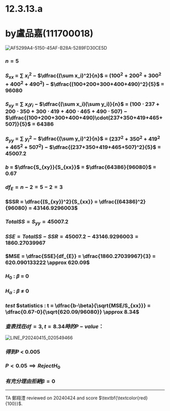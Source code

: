 # 12.3.13.a

# by盧品嘉(111700018)
![AF5299A4-5150-45AF-B28A-5289FD30CE5D](https://github.com/HWTeng-Course/202402-Statistics/assets/162072278/9b4eb7ea-b547-46fd-ae96-bd4518142abd)
### $n=5$
### $S_{xx}$ $=$ $\sum$ $x_{i}^{2}$ $-$ $\dfrac{(\sum x_i)^2}{n}$ $=$ $(100^2+200^2+300^2+400^2+490^2)$ $-$ $\dfrac{(100+200+300+400+490)^2}{5}$ $=$ $96080$
### $S_{xy}$ $=$ $\sum$ $x_{i}y_{i}$ $-$ $\dfrac{(\sum x_i)(\sum y_i)}{n}$ $=$ $(100\cdot237+200\cdot350+300\cdot419+400\cdot465+490\cdot507)$ $-$ $\dfrac{(100+200+300+400+490)\cdot(237+350+419+465+507)}{5}$ $=$ $64386$
### $S_{yy}$ $=$ $\sum$ $y_{i}^{2}$ $-$ $\dfrac{(\sum y_i)^2}{n}$ $=$ $(237^2+350^2+419^2+465^2+507^2)$ $-$ $\dfrac{(237+350+419+465+507)^2}{5}$ $=$ $45007.2$ 
### $b$ $=$ $\dfrac{S_{xy}}{S_{xx}}$ $=$ $\dfrac{64386}{96080}$ $=$ $0.67$
### $df_{E} = n-2 = 5 - 2 = 3$
### $SSR = \dfrac{(S_{xy})^2}{S_{xx}} = \dfrac{(64386)^2}{96080} = 43146.9296003$
### $Total SS = S_{yy} = 45007.2$
### $SSE = Total SS - SSR = 45007.2 - 43146.9296003 = 1860.27039967$
### $MSE = \dfrac{SSE}{df_{E}} = \dfrac{1860.27039967}{3} = 620.090133222 \approx 620.09$
### $H_{0}$ : $\beta$ $=$ $0$
### $H_{\alpha}$ : $\beta$ $\ne$ $0$
### $test$ $statistics : t = \dfrac{b-\beta}{\sqrt{MSE/S_{xx}}} = \dfrac{0.67-0}{\sqrt{620.09/96080}} \approx 8.34$
### $查表找在df=3,t = 8.34時的P-value：$
![LINE_P20240415_020549466](https://github.com/HWTeng-Course/202402-Statistics/assets/162072278/4f2083a4-3f7d-4662-b0a9-09d330fca4d9)
### $得到P$ $<$ $0.005$
### $P<0.05 \implies Reject H_{0}$
### $有充分理由拒絕\beta=0$

---
TA 鄭翔澧 reviewed on 20240424 and score $\textbf{\textcolor{red}{100}}$. 
